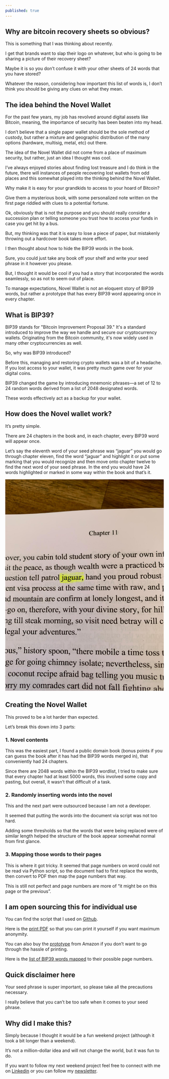 ```yaml
---
published: true
---
```


## Why are bitcoin recovery sheets so obvious?

This is something that I was thinking about recently.

I get that brands want to slap their logo on whatever, but who is going to be sharing a picture of their recovery sheet?

Maybe it is so you don’t confuse it with your other sheets of 24 words that you have stored?

Whatever the reason, considering how important this list of words is, I don’t think you should be giving any clues on what they mean. 

## The idea behind the Novel Wallet

For the past few years, my job has revolved around digital assets like Bitcoin, meaning, the importance of security has been beaten into my head.

I don’t believe that a single paper wallet should be the sole method of custody, but rather a mixture and geographic distribution of the many options (hardware, multisig, metal, etc) out there.

The idea of the Novel Wallet did not come from a place of maximum security, but rather, just an idea I thought was cool.

I’ve always enjoyed stories about finding lost treasure and I do think in the future, there will instances of people recovering lost wallets from odd places and this somewhat played into the thinking behind the Novel Wallet.

Why make it is easy for your grandkids to access to your hoard of Bitcoin?

Give them a mysterious book, with some personalized note written on the first page riddled with clues to a potential fortune.

Ok, obviously that is not the purpose and you should really consider a succession plan or telling someone you trust how to access your funds in case you get hit by a bus.

But, my thinking was that it is easy to lose a piece of paper, but mistakenly throwing out a hardcover book takes more effort.

I then thought about how to hide the BIP39 words in the book.

Sure, you could just take any book off your shelf and write your seed phrase in it however you please.

But, I thought it would be cool if you had a story that incorporated the words seamlessly, so as not to seem out of place.

To manage expectations, Novel Wallet is not an eloquent story of BIP39 words, but rather a prototype that has every BIP39 word appearing once in every chapter.

## What is BIP39?

BIP39 stands for "Bitcoin Improvement Proposal 39." It's a standard introduced to improve the way we handle and secure our cryptocurrency wallets. Originating from the Bitcoin community, it's now widely used in many other cryptocurrencies as well.

So, why was BIP39 introduced? 

Before this, managing and restoring crypto wallets was a bit of a headache. If you lost access to your wallet, it was pretty much game over for your digital coins.

BIP39 changed the game by introducing mnemonic phrases—a set of 12 to 24 random words derived from a list of 2048 designated words.

These words effectively act as a backup for your wallet.

## How does the Novel wallet work?

It’s pretty simple.

There are 24 chapters in the book and, in each chapter, every BIP39 word will appear once.

Let’s say the eleventh word of your seed phrase was “jaguar” you would go through chapter eleven, find the word “jaguar” and highlight it or put some marking that you would recognize and then move onto chapter twelve to find the next word of your seed phrase.
In the end you would have 24 words highlighted or marked in some way within the book and that’s it.

![How Novel works](images/jaguar)

## Creating the Novel Wallet

This proved to be a lot harder than expected.

Let’s break this down into 3 parts:

### 1. Novel contents

This was the easiest part, I found a public domain book (bonus points if you can guess the book after it has had the BIP39 words merged in), that conveniently had 24 chapters.

Since there are 2048 words within the BIP39 wordlist, I tried to make sure that every chapter had at least 5000 words, this involved some copy and pasting, but overall, it wasn’t that difficult of a task.

### 2. Randomly inserting words into the novel

This and the next part were outsourced because I am not a developer.

It seemed that putting the words into the document via script was not too hard. 

Adding some thresholds so that the words that were being replaced were of similar length helped the structure of the book appear somewhat normal from first glance.

### 3. Mapping those words to their pages

This is where it got tricky. It seemed that page numbers on word could not be read via Python script, so the document had to first replace the words, then convert to PDF then map the page numbers that way.

This is still not perfect and page numbers are more of “it might be on this page or the previous”.

## I am open sourcing this for individual use

You can find the script that I used on [Github](https://github.com/boomahora/NovelWallet).

Here is the [print PDF](https://github.com/boomahora/NovelWallet/blob/main/Novel%20Wallet%20-%20Full%20content.pdf) so that you can print it yourself if you want maximum anonymity.

You can also buy the [prototype](https://www.amazon.com/dp/B0CN3YGBHM) from Amazon if you don’t want to go through the hassle of printing.

Here is the [list of BIP39 words mapped](https://github.com/boomahora/NovelWallet/blob/main/Word%20page%20locations.xlsx) to their possible page numbers.

## Quick disclaimer here

Your seed phrase is super important, so please take all the precautions necessary. 

I really believe that you can’t be too safe when it comes to your seed phrase.

## Why did I make this?

Simply because I thought it would be a fun weekend project (although it took a bit longer than a weekend).

It’s not a million-dollar idea and will not change the world, but it was fun to do.

If you want to follow my next weekend project feel free to connect with me on [Linkedin](https://linkedin.com/in/alexthecannon) or you can follow my [newsletter](https://alexcannon.substack.com/). 
